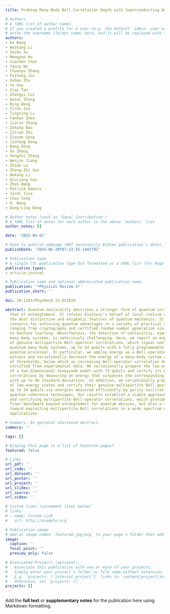 ```yaml
---
title: Probing Many-Body Bell Correlation Depth with Superconducting Qubits

# Authors
# A YAML list of author names
# If you created a profile for a user (e.g. the default `admin` user at `content/authors/admin/`), 
# write the username (folder name) here, and it will be replaced with their full name and linked to their profile.
authors:
- Ke Wang
- Weikang Li
- Shibo Xu
- Mengyao Hu
- Jiachen Chen
- Yaozu Wu
- Chuanyu Zhang
- Feitong Jin
- Xuhao Zhu
- Yu Gao
- Ziqi Tan
- Zhengyi Cui
- Aosai Zhang
- Ning Wang
- Yiren Zou
- Tingting Li
- Fanhao Shen
- Jiarun Zhong
- Zehang Bao
- Zitian Zhu
- Zixuan Song
- Jinfeng Deng
- Hang Dong
- Xu Zhang
- Pengfei Zhang
- Wenjie Jiang
- Zhide Lu
- Zheng-Zhi Sun
- Hekang Li
- Qiujiang Guo
- Zhen Wang
- Patrick Emonts
- Jordi Tura
- Chao Song
- H. Wang
- Dong-Ling Deng

# Author notes (such as 'Equal Contribution')
# A YAML list of notes for each author in the above `authors` list
author_notes: []

date: '2025-04-01'

# Date to publish webpage (NOT necessarily Bibtex publication's date).
publishDate: '2025-06-20T07:22:55.140279Z'

# Publication type.
# A single CSL publication type but formatted as a YAML list (for Hugo requirements).
publication_types:
- article-journal

# Publication name and optional abbreviated publication name.
publication: '*Physical Review X*'
publication_short: ''

doi: 10.1103/PhysRevX.15.021024

abstract: Quantum nonlocality describes a stronger form of quantum correlation than
  that of entanglement. It refutes Einstein's belief of local realism and is among
  the most distinctive and enigmatic features of quantum mechanics. It is a crucial
  resource for achieving quantum advantages in a variety of practical applications,
  ranging from cryptography and certified random number generation via self-testing
  to machine learning. Nevertheless, the detection of nonlocality, especially in quantum
  many-body systems, is notoriously challenging. Here, we report an experimental certification
  of genuine multipartite Bell-operator correlations, which signal nonlocality in
  quantum many-body systems, up to 24 qubits with a fully programmable superconducting
  quantum processor. In particular, we employ energy as a Bell-operator correlation
  witness and variationally decrease the energy of a many-body system across a hierarchy
  of thresholds, below which an increasing Bell-operator correlation depth can be
  certified from experimental data. We variationally prepare the low-energy state
  of a two-dimensional honeycomb model with 73 qubits and certify its Bell-operator
  correlations by measuring an energy that surpasses the corresponding classical bound
  with up to 48 standard deviations. In addition, we variationally prepare a sequence
  of low-energy states and certify their genuine multipartite Bell-operator correlations
  up to 24 qubits via energies measured efficiently by parity oscillation and multiple
  quantum coherence techniques. Our results establish a viable approach for preparing
  and certifying multipartite Bell-operator correlations, which provide not only a
  finer benchmark beyond entanglement for quantum devices, but also a valuable guide
  toward exploiting multipartite Bell correlations in a wide spectrum of practical
  applications.

# Summary. An optional shortened abstract.
summary: ''

tags: []

# Display this page in a list of Featured pages?
featured: false

# Links
url_pdf: ''
url_code: ''
url_dataset: ''
url_poster: ''
url_project: ''
url_slides: ''
url_source: ''
url_video: ''

# Custom links (uncomment lines below)
# links:
# - name: Custom Link
#   url: http://example.org

# Publication image
# Add an image named `featured.jpg/png` to your page's folder then add a caption below.
image:
  caption: ''
  focal_point: ''
  preview_only: false

# Associated Projects (optional).
#   Associate this publication with one or more of your projects.
#   Simply enter your project's folder or file name without extension.
#   E.g. `projects: ['internal-project']` links to `content/project/internal-project/index.md`.
#   Otherwise, set `projects: []`.
projects: []
---
```


Add the **full text** or **supplementary notes** for the publication here using Markdown formatting.
